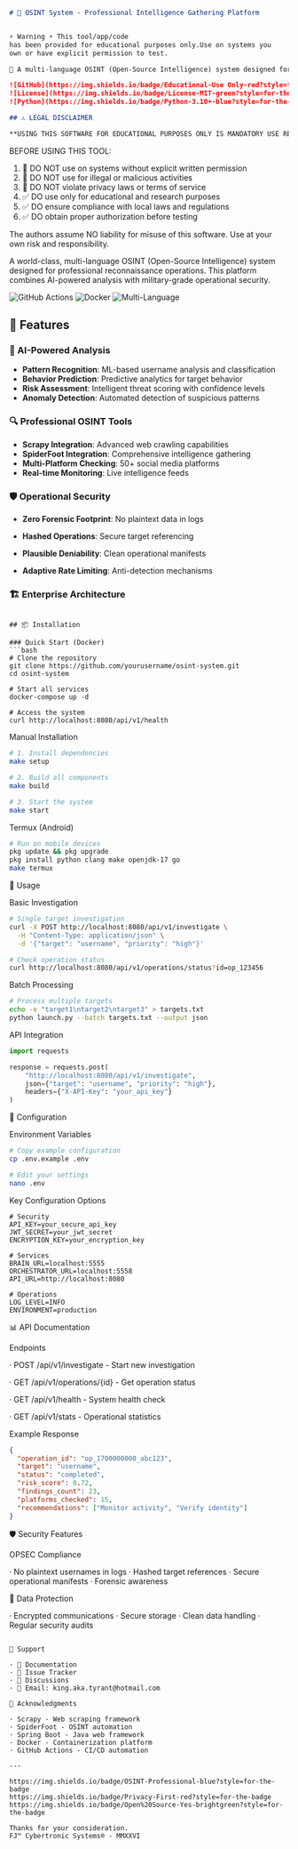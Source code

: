 
```markdown
# 🔎 OSINT System - Professional Intelligence Gathering Platform


⚡ Warning ⚡ This tool/app/code
has been provided for educational purposes only.Use on systems you
own or have explicit permission to test.

🎲 A multi-language OSINT (Open-Source Intelligence) system designed for **educational use** in security research and ethical hacking studies.

![GitHub](https://img.shields.io/badge/Educational-Use Only-red?style=for-the-badge)
![License](https://img.shields.io/badge/License-MIT-green?style=for-the-badge)
![Python](https://img.shields.io/badge/Python-3.10+-blue?style=for-the-badge&logo=python)

## ⚠️ LEGAL DISCLAIMER

**USING THIS SOFTWARE FOR EDUCATIONAL PURPOSES ONLY IS MANDATORY USE RESPONSIBLY.**

```
BEFORE USING THIS TOOL:

1. 🚫 DO NOT use on systems without explicit written permission
2. 🚫 DO NOT use for illegal or malicious activities
3. 🚫 DO NOT violate privacy laws or terms of service
4. ✅ DO use only for educational and research purposes
5. ✅ DO ensure compliance with local laws and regulations
6. ✅ DO obtain proper authorization before testing

The authors assume NO liability for misuse of this software.
Use at your own risk and responsibility.



A world-class, multi-language OSINT (Open-Source Intelligence) system designed for professional reconnaissance operations. This platform combines AI-powered analysis with military-grade operational security.

![GitHub Actions](https://img.shields.io/github/actions/workflow/status/FJ-cyberzilla/Osint-System/main.yaml?style=for-the-badge)
![Docker](https://img.shields.io/badge/Docker-Ready-blue?style=for-the-badge&logo=docker)
![Multi-Language](https://img.shields.io/badge/Multi--Language-Python%20%7C%20Go%20%7C%20Java%20%7C%20C++-brightgreen?style=for-the-badge)

## 🚀 Features

### 🤖 AI-Powered Analysis
- **Pattern Recognition**: ML-based username analysis and classification
- **Behavior Prediction**: Predictive analytics for target behavior
- **Risk Assessment**: Intelligent threat scoring with confidence levels
- **Anomaly Detection**: Automated detection of suspicious patterns

### 🔍 Professional OSINT Tools
- **Scrapy Integration**: Advanced web crawling capabilities
- **SpiderFoot Integration**: Comprehensive intelligence gathering
- **Multi-Platform Checking**: 50+ social media platforms
- **Real-time Monitoring**: Live intelligence feeds

### 🛡️ Operational Security
- **Zero Forensic Footprint**: No plaintext data in logs
  
- **Hashed Operations**: Secure target referencing
  
- **Plausible Deniability**: Clean operational manifests
  
- **Adaptive Rate Limiting**: Anti-detection mechanisms

### 🏗️ Enterprise Architecture

```

## 📦 Installation

### Quick Start (Docker)
```bash
# Clone the repository
git clone https://github.com/yourusername/osint-system.git
cd osint-system

# Start all services
docker-compose up -d

# Access the system
curl http://localhost:8080/api/v1/health
```

Manual Installation

```bash
# 1. Install dependencies
make setup

# 2. Build all components
make build

# 3. Start the system
make start
```

Termux (Android)

```bash
# Run on mobile devices
pkg update && pkg upgrade
pkg install python clang make openjdk-17 go
make termux
```

🎯 Usage

Basic Investigation

```bash
# Single target investigation
curl -X POST http://localhost:8080/api/v1/investigate \
  -H "Content-Type: application/json" \
  -d '{"target": "username", "priority": "high"}'

# Check operation status
curl http://localhost:8080/api/v1/operations/status?id=op_123456
```

Batch Processing

```bash
# Process multiple targets
echo -e "target1\ntarget2\ntarget3" > targets.txt
python launch.py --batch targets.txt --output json
```

API Integration

```python
import requests

response = requests.post(
    "http://localhost:8080/api/v1/investigate",
    json={"target": "username", "priority": "high"},
    headers={"X-API-Key": "your_api_key"}
)
```

🔧 Configuration

Environment Variables

```bash
# Copy example configuration
cp .env.example .env

# Edit your settings
nano .env
```

Key Configuration Options

```env
# Security
API_KEY=your_secure_api_key
JWT_SECRET=your_jwt_secret
ENCRYPTION_KEY=your_encryption_key

# Services
BRAIN_URL=localhost:5555
ORCHESTRATOR_URL=localhost:5558
API_URL=http://localhost:8080

# Operations
LOG_LEVEL=INFO
ENVIRONMENT=production
```

📊 API Documentation

Endpoints

· POST /api/v1/investigate - Start new investigation

· GET /api/v1/operations/{id} - Get operation status

· GET /api/v1/health - System health check

· GET /api/v1/stats - Operational statistics

Example Response

```json
{
  "operation_id": "op_1700000000_abc123",
  "target": "username",
  "status": "completed",
  "risk_score": 0.72,
  "findings_count": 23,
  "platforms_checked": 15,
  "recommendations": ["Monitor activity", "Verify identity"]
}
```

🛡️ Security Features

OPSEC Compliance

· No plaintext usernames in logs
· Hashed target references
· Secure operational manifests
· Forensic awareness

🧯 Data Protection

· Encrypted communications
· Secure storage
· Clean data handling
· Regular security audits

```

🛅 Support

· 📖 Documentation
· 💽 Issue Tracker
· 💬 Discussions
· 📧 Email: king.aka.tyrant@hotmail.com

🙏 Acknowledgments

· Scrapy - Web scraping framework
· SpiderFoot - OSINT automation
· Spring Boot - Java web framework
· Docker - Containerization platform
· GitHub Actions - CI/CD automation

---

https://img.shields.io/badge/OSINT-Professional-blue?style=for-the-badge
https://img.shields.io/badge/Privacy-First-red?style=for-the-badge
https://img.shields.io/badge/Open%20Source-Yes-brightgreen?style=for-the-badge

Thanks for your consideration.
FJ™ Cybertronic Systems® - MMXXVI
```
